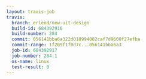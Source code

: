 ```yaml
---
layout: travis-job
travis:
  branch: erlend/new-uit-design
  build-id: 684392916
  build-number: 284
  commit: 056141bba6a322d018994082caf7d9608f27efba
  commit-range: 1f209f1f0d7c...056141bba6a3
  job-id: 684392917
  job-number: 284.1
  os-name: linux
  test-result: 0
---
```

